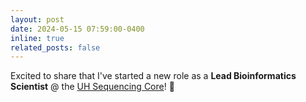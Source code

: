 ```yaml
---
layout: post
date: 2024-05-15 07:59:00-0400
inline: true
related_posts: false
---
```


Excited to share that I've started a new role as a **Lead Bioinformatics Scientist** @ the [UH Sequencing Core](https://uhseq.nsm.uh.edu/)! :dna:
